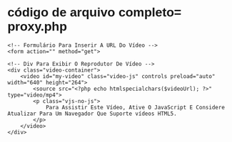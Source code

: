 # código de arquivo completo= proxy.php



<?php
// Verifica Se A URL Do Vídeo Foi Fornecida
if (!isset($_GET['url'])) {
    die('URL Do Vídeo Não Especificada.');
}

// URL Do Vídeo
$videoUrl = $_GET['url'];

// Função Para Buscar O Conteúdo Da URL Alvo
function fetchURL($url) {
    $ch = curl_init();
    curl_setopt($ch, CURLOPT_URL, $url);
    curl_setopt($ch, CURLOPT_RETURNTRANSFER, true);
    $response = curl_exec($ch);
    curl_close($ch);
    return $response;
}

// Obtém O Conteúdo Da URL Alvo Via Proxy
$content = fetchURL($videoUrl);

// Exibe O Conteúdo Como Resposta
echo $content;
?>

<!DOCTYPE html>
<html lang="en">
<head>
<meta charset="UTF-8">
<meta name="viewport" content="width=device-width, initial-scale=1.0">
<link href="https://vjs.zencdn.net/7.15.4/video-js.css" rel="stylesheet">
<style>
    body { font-family: Arial, sans-serif; }
    .video-container { margin-top: 20px; }
</style>
</head>
<body>

<div class="container">

    <!-- Formulário Para Inserir A URL Do Vídeo -->
    <form action="" method="get">

    <!-- Div Para Exibir O Reprodutor De Vídeo -->
    <div class="video-container">
        <video id="my-video" class="video-js" controls preload="auto" width="640" height="264">
            <source src="<?php echo htmlspecialchars($videoUrl); ?>" type="video/mp4">
            <p class="vjs-no-js">
                Para Assistir Este Vídeo, Ative O JavaScript E Considere Atualizar Para Um Navegador Que Suporte vídeos HTML5.
            </p>
        </video>
    </div>
</div>

<!-- Scripts Para O Reprodutor De Vídeo -->
<script src="https://vjs.zencdn.net/7.15.4/video.min.js"></script>
<script>
    // Inicializa O Reprodutor De vídeo
    var player = videojs('my-video');
</script>

</body>
</html>
